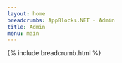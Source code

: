 ```yaml
---
layout: home 
breadcrumbs: AppBlocks.NET - Admin
title: Admin
menu: main
---
```

{% include breadcrumb.html %}